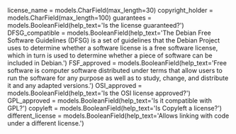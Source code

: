 license_name = models.CharField(max_length=30)
copyright_holder = models.CharField(max_length=100)
guarantees = models.BooleanField(help_text='Is the license guaranteed?')
DFSG_compatible = models.BooleanField(help_text='The Debian Free Software Guidelines (DFSG) is a set of guidelines that the Debian Project uses to determine whether a software license is a free software license, which in turn is used to determine whether a piece of software can be included in Debian.')
FSF_approved = models.BooleanField(help_text='Free software is computer software distributed under terms that allow users to run the software for any purpose as well as to study, change, and distribute it and any adapted versions.')
OSI_approved = models.BooleanField(help_text='Is the OSI license approved?')
GPL_approved = models.BooleanField(help_text='Is it compatible with GPL?')
copyleft = models.BooleanField(help_text='Is Copyleft a license?')
different_license = models.BooleanField(help_text='Allows linking with code under a different license.')
